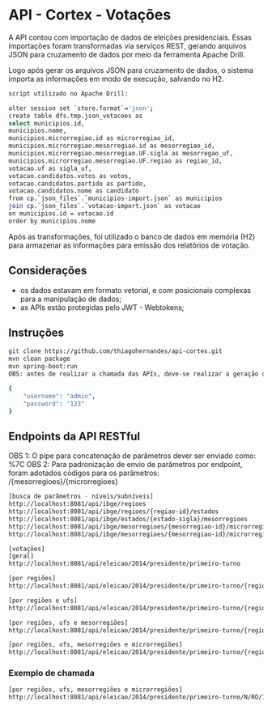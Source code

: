# API - Cortex - Votações

A API contou com importação de dados de eleições presidenciais. Essas importações foram transformadas via serviços REST, gerando arquivos JSON para cruzamento de dados por meio da ferramenta Apache Drill.

Logo após gerar os arquivos JSON para cruzamento de dados, o sistema importa as informações em modo de execução, salvando no H2.

```bash
script utilizado no Apache Drill:

alter session set `store.format`='json';
create table dfs.tmp.json_votacoes as
select municipios.id,
municipios.nome,
municipios.microrregiao.id as microrregiao_id,
municipios.microrregiao.mesorregiao.id as mesorregiao_id,
municipios.microrregiao.mesorregiao.UF.sigla as mesorregao_uf,
municipios.microrregiao.mesorregiao.UF.regiao as regiao_id,
votacao.uf as sigla_uf, 
votacao.candidatos.votos as votos,
votacao.candidatos.partido as partido,
votacao.candidatos.nome as candidato
from cp.`json_files`.`municipios-import.json` as municipios
join cp.`json_files`.`votacao-import.json` as votacao
on municipios.id = votacao.id
order by municipios.nome
```

Após as transformações, foi utilizado o banco de dados em memória (H2) para armazenar as informações para emissão dos relatórios de votação.

## Considerações
- os dados estavam em formato vetorial, e com posicionais complexas para a manipulação de dados;
- as APIs estão protegidas pelo JWT - Webtokens;

## Instruções


```bash
git clone https://github.com/thiagohernandes/api-cortex.git
mvn clean package
mvn spring-boot:run
OBS: antes de realizar a chamada das APIs, deve-se realizar a geração do token (JWT) via: http://localhost:8081/login [POST] com o body:

{
    "username": "admin",
    "password": "123"
}

```

## Endpoints da API RESTful
OBS 1: O pipe para concatenação de parâmetros dever ser enviado como: %7C
OBS 2: Para padronização de envio de parâmetros por endpoint, foram adotados códigos para os parâmetros: /{mesorregioes}/{microrregioes}

```bash
[busca de parâmetros - níveis/subníveis]
http://localhost:8081/api/ibge/regioes
http://localhost:8081/api/ibge/regioes/{regiao-id}/estados
http://localhost:8081/api/ibge/estados/{estado-sigla}/mesorregioes
http://localhost:8081/api/ibge/mesorregioes/{mesorregiao-id}/microrregioes
http://localhost:8081/api/ibge/mesorregioes/{mesorregiao-id}/microrregioes/{microrregiao-id}/municipios

[votações]
[geral]
http://localhost:8081/api/eleicao/2014/presidente/primeiro-turno

[por regiões]
http://localhost:8081/api/eleicao/2014/presidente/primeiro-turno/{regioes}

[por regiões e ufs]
http://localhost:8081/api/eleicao/2014/presidente/primeiro-turno/{regioes}/{ufs}

[por regiões, ufs e mesorregiões]
http://localhost:8081/api/eleicao/2014/presidente/primeiro-turno/{regioes}/{ufs}/{mesorregioes}

[por regiões, ufs, mesorregiões e microrregiões]
http://localhost:8081/api/eleicao/2014/presidente/primeiro-turno/{regioes}/{ufs}/{mesorregioes}/{microrregioes}

```

### Exemplo de chamada
```bash
[por regiões, ufs, mesorregiões e microrregiões]
http://localhost:8081/api/eleicao/2014/presidente/primeiro-turno/N/RO/1101/11001%7C11002
```
